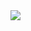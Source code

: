 <div>
    <img src="https://github-readme-stats.vercel.app/api?username=akinmustafa&show_icons=true&hide_border=true&hide_title=true&include_all_commits=true&count_private=false&theme=great-gatsby&border_radius=8" style="margin-bottom: 20px;" />
</div>
